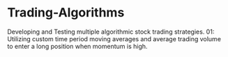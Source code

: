 # Trading-Algorithms
Developing and Testing multiple algorithmic stock trading strategies.
01: Utilizing custom time period moving averages and average trading volume to enter a long position when momentum is high.
